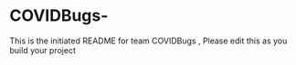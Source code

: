 # COVIDBugs-
This is the initiated README for team COVIDBugs , Please edit this as you build your project

